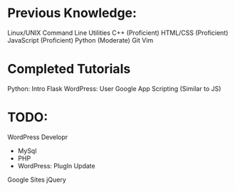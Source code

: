# Previous Knowledge:
Linux/UNIX Command Line Utilities
C++ (Proficient)
HTML/CSS (Proficient)
JavaScript (Proficient)
Python (Moderate)
Git
Vim

# Completed Tutorials
Python: Intro
Flask
WordPress: User
Google App Scripting (Similar to JS)

# TODO:
WordPress Developr
* MySql
* PHP
* WordPress: PlugIn Update

Google Sites
jQuery
